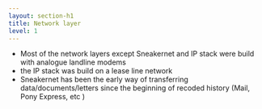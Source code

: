 ```yaml
---
layout: section-h1
title: Network layer
level: 1
---
```


  * Most of the network layers except Sneakernet and IP stack were build with analogue landline modems
  * the IP stack was build on a lease line network
  * Sneakernet has been the early way of transferring data/documents/letters since the beginning of recoded history (Mail, Pony Express, etc )
